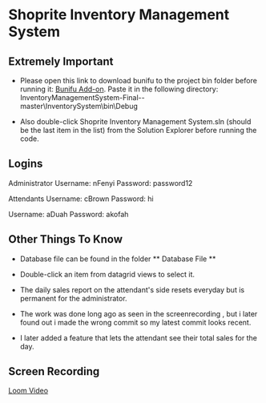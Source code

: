 # Shoprite Inventory Management System

## Extremely Important

- Please open this link to download bunifu to the project bin folder before running it: 
  [Bunifu Add-on](https://drive.google.com/file/d/16jE_mPcmOCIZGA4hrxK-VM-JtG-97xV7/view?usp=sharing). Paste it in the following directory: InventoryManagementSystem-Final--master\InventorySystem\bin\Debug

- Also double-click Shoprite Inventory Management System.sln (should be the last item in the list) from the Solution Explorer before running the code.

## Logins

Administrator
Username: nFenyi
Password: password12

Attendants
Username: cBrown
Password: hi

Username: aDuah
Password: akofah

## Other Things To Know

- Database file can be found in the folder ** Database File **

* Double-click an item from datagrid views to select it.

* The daily sales report on the attendant's side resets everyday but is permanent for the administrator.

* The work was done long ago as seen in the screenrecording , but i later found out i made the wrong commit so my latest commit looks recent.

* I later added a feature that lets the attendant see their total sales for the day.

## Screen Recording

[Loom Video](https://www.loom.com/share/26dfa97f1f3148db9402ad9615ccf9a1)
